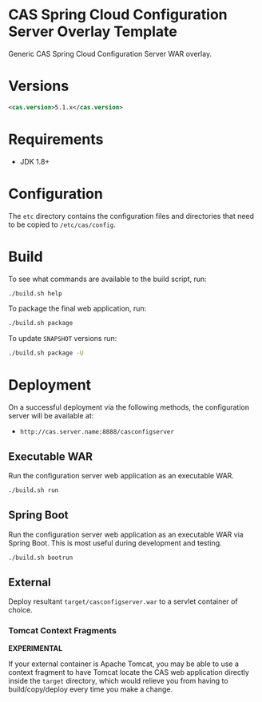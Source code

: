 CAS Spring Cloud Configuration Server Overlay Template
============================

Generic CAS Spring Cloud Configuration Server WAR overlay.

# Versions

```xml
<cas.version>5.1.x</cas.version>
```

# Requirements
* JDK 1.8+

# Configuration

The `etc` directory contains the configuration files and directories that need to be copied to `/etc/cas/config`.

# Build

To see what commands are available to the build script, run:

```bash
./build.sh help
```

To package the final web application, run:

```bash
./build.sh package
```

To update `SNAPSHOT` versions run:

```bash
./build.sh package -U
```

# Deployment

On a successful deployment via the following methods, the configuration server will be available at:

* `http://cas.server.name:8888/casconfigserver`

## Executable WAR

Run the configuration server web application as an executable WAR.

```bash
./build.sh run
```

## Spring Boot

Run the configuration server web application as an executable WAR via Spring Boot. This is most useful during development and testing.

```bash
./build.sh bootrun
```

## External

Deploy resultant `target/casconfigserver.war`  to a servlet container of choice.

### Tomcat Context Fragments

**EXPERIMENTAL**

If your external container is Apache Tomcat, you may be able to use a context fragment
to have Tomcat locate the CAS web application directly inside the `target` directory, which
would relieve you from having to build/copy/deploy every time you make a change.

